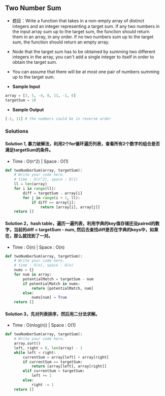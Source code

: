 ## Two Number Sum
- 题目：Write a function that takes in a non-empty array of distinct integers and an integer representing a target sum. If any 
two numbers in the input array sum up to the target sum, the function should return them in an array, in any order. If no two
numbers sum up to the target sum, the function should return an empty array.

- Node that the target sum has to be obtained by summing two different integers in the array, you can't add a single integer to 
itself in order to obtain the target sum.
- You can assume that there will be at most one pair of numbers summing up to the target sum.

- **Sample Input**
```python
array = [3, 5, -4, 8, 11, -1, 6]
targetSum = 10
```
- **Sample Output**
```python
[-1, 11] # the numbers could be in reverse order
```

### Solutions
#### Solution 1, 暴力破解法，利用2个for循环遍历列表，查看所有2个数字的组合是否满足targetSum的条件。
- Time : O(n^2) | Space : O(1)
```python
def twoNumberSum(array, targetSum):
    # Write your code here.
    # time : O(n^2), space : O(1)
    ll = len(array)
    for i in range(ll):
        diff = targetSum - array[i]
        for j in range(i + 1, ll):
            if diff == array[j]:
                return [array[i], array[j]]
    return []
```

#### Solution 2，hash table，遍历一遍列表，利用字典的key值存储还没paired的数字，当前的diff = targetSum - num, 然后去查找diff是否在字典的keys中，如果在，那么就找到了一对。
- Time : O(n) | Space : O(n)
```python
def twoNumberSum(array, targetSum):
    # Write your code here.
    # time : O(n), space : O(n)
    nums = {}
    for num in array:
        potentialMatch = targetSum - num
        if potentialMatch in nums:
            return [potentialMatch, num]
        else:
            nums[num] = True
    return []
````

#### Solution 3，先对列表排序，然后用二分法求解。
- Time : O(nlog(n)) | Space : O(1)
```python
def twoNumberSum(array, targetSum):
    # Write your code here.
    array.sort()
    left, right = 0, len(array) - 1
    while left < right:
        currentSum = array[left] + array[right]
        if currentSum == targetSum:
            return [array[left], array[right]]
        elif currentSum < targetSum:
            left += 1
        else:
            right -= 1
    return []
````
